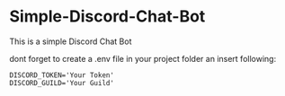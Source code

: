 # Simple-Discord-Chat-Bot
This is a simple Discord Chat Bot

dont forget to create a .env file in your project folder an insert following:
```
DISCORD_TOKEN='Your Token'
DISCORD_GUILD='Your Guild'
```
